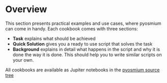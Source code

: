 # Overview

This section presents practical examples and use cases, where pyosmium can
come in handy. Each cookbook comes with three sections:

* __Task__ explains what should be achieved
* __Quick Solution__ gives you a ready to use script that solves the task
* __Background__ explains in detail what happens in the script and why it
  is done the way it is done. This should help you to write similar scripts
  on your own.

All cookbooks are available as Jupiter notebooks in the
[pyosmium source tree](https://github.com/osmcode/pyosmium/tree/master/docs/cookbooks/)
